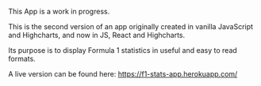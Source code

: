 This App is a work in progress.

This is the second version of an app originally created in vanilla JavaScript and Highcharts, and now in JS, React and Highcharts.

Its purpose is to display Formula 1 statistics in useful and easy to read formats.

A live version can be found here: https://f1-stats-app.herokuapp.com/
